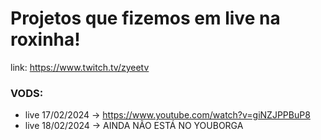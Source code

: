 # Projetos que fizemos em live na roxinha!
link: https://www.twitch.tv/zyeetv

### VODS:
- live 17/02/2024 -> https://www.youtube.com/watch?v=giNZJPPBuP8
- live 18/02/2024 -> AINDA NÃO ESTÁ NO YOUBORGA
